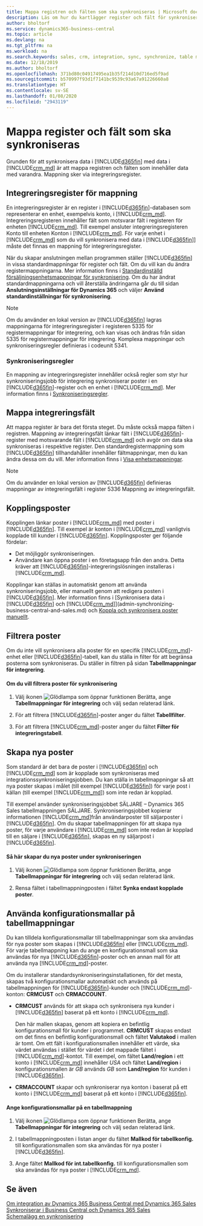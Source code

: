 ```yaml
---
title: Mappa registren och fälten som ska synkroniseras | Microsoft docs
description: Läs om hur du kartlägger register och fält för synkronisering av data mellan Business Central och Dynamics 365 Sales.
author: bholtorf
ms.service: dynamics365-business-central
ms.topic: article
ms.devlang: na
ms.tgt_pltfrm: na
ms.workload: na
ms.search.keywords: sales, crm, integration, sync, synchronize, table mapping
ms.date: 12/18/2019
ms.author: bholtorf
ms.openlocfilehash: 371bd80c04917495ea1b35f214d10d716ed5f9ad
ms.sourcegitcommit: b570997f93d1f7141bc9539c93a67a91226660a8
ms.translationtype: HT
ms.contentlocale: sv-SE
ms.lasthandoff: 01/08/2020
ms.locfileid: "2943119"
---
```

# <a name="mapping-the-tables-and-fields-to-synchronize"></a>Mappa register och fält som ska synkroniseras
Grunden för att synkronisera data i [!INCLUDE[d365fin](includes/d365fin_md.md)] med data i [!INCLUDE[crm_md](includes/crm_md.md)] är att mappa registren och fälten som innehåller data med varandra. Mappning sker via integreringsregister. 

## <a name="mapping-integration-tables"></a>Integreringsregister för mappning
En integreringsregister är en register i [!INCLUDE[d365fin](includes/d365fin_md.md)]-databasen som representerar en enhet, exempelvis konto, i [!INCLUDE[crm_md](includes/crm_md.md)]. Integreringsregisteren innehåller fält som motsvarar fält i registeren för enheten [!INCLUDE[crm_md](includes/crm_md.md)]. Till exempel ansluter integreringsregisteren Konto till enheten Konton i [!INCLUDE[crm_md](includes/crm_md.md)]. För varje enhet i [!INCLUDE[crm_md](includes/crm_md.md)] som du vill synkronisera med data i [!INCLUDE[d365fin](includes/d365fin_md.md)]] måste det finnas en mappning för integreringsregister.

När du skapar anslutningen mellan programmen ställer [!INCLUDE[d365fin](includes/d365fin_md.md)] in vissa standardmappningar för register och fält. Om du vill kan du ändra registermappningarna. Mer information finns i [Standardinställd försäljningsenhetsmappningar för synkronisering](admin-synchronizing-business-central-and-sales.md#standard-sales-entity-mapping-for-synchronization). Om du har ändrat standardmappningarna och vill återställa ändringarna går du till sidan **Anslutningsinställningar för Dynamics 365** och väljer **Använd standardinställningar för synkronisering**.

> [!Note]
> Om du använder en lokal version av [!INCLUDE[d365fin](includes/d365fin_md.md)] lagras mappningarna för integreringsregister i registeren 5335 för registermappningar för integrering, och kan visas och ändras från sidan 5335 för registermappningar för integrering. Komplexa mappningar och synkroniseringsregler definieras i codeunit 5341. 

### <a name="synchronization-rules"></a>Synkroniseringsregler
En mappning av integreringsregister innehåller också regler som styr hur synkroniseringsjobb för integrering synkroniserar poster i en [!INCLUDE[d365fin](includes/d365fin_md.md)]-register och en enhet i [!INCLUDE[crm_md](includes/crm_md.md)]. Mer information finns i [Synkroniseringsregler](admin-synchronizing-business-central-and-sales.md#synchronization-rules). 

## <a name="mapping-integration-fields"></a>Mappa integreringsfält
Att mappa register är bara det första steget. Du måste också mappa fälten i registren. Mappning av integreringsfält länkar fält i [!INCLUDE[d365fin](includes/d365fin_md.md)]-register med motsvarande fält i [!INCLUDE[crm_md](includes/crm_md.md)] och avgör om data ska synkroniseras i respektive register. Den standardregistermappning som [!INCLUDE[d365fin](includes/d365fin_md.md)] tillhandahåller innehåller fältmappningar, men du kan ändra dessa om du vill. Mer information finns i [Visa enhetsmappningar](admin-synchronizing-business-central-and-sales.md#tip-for-admins-viewing-entity-mappings).

> [!Note]
> Om du använder en lokal version av [!INCLUDE[d365fin](includes/d365fin_md.md)] definieras mappningar av integreringsfält i register 5336 Mappning av integreringsfält.

## <a name="coupling-records"></a>Kopplingsposter
Kopplingen länkar poster i [!INCLUDE[crm_md](includes/crm_md.md)] med poster i [!INCLUDE[d365fin](includes/d365fin_md.md)]. Till exempel är konton i [!INCLUDE[crm_md](includes/crm_md.md)] vanligtvis kopplade till kunder i [!INCLUDE[d365fin](includes/d365fin_md.md)]. Kopplingsposter ger följande fördelar:

* Det möjliggör synkroniseringen.
* Användare kan öppna poster i en företagsapp från den andra. Detta kräver att [!INCLUDE[d365fin](includes/d365fin_md.md)]-integreringslösningen installeras i [!INCLUDE[crm_md](includes/crm_md.md)].

Kopplingar kan ställas in automatiskt genom att använda synkroniseringsjobb, eller manuellt genom att redigera posten i [!INCLUDE[d365fin](includes/d365fin_md.md)]. Mer information finns i [Synkronisera data i [!INCLUDE[d365fin](includes/d365fin_md.md)] och [!INCLUDE[crm_md](includes/crm_md.md)]](admin-synchronizing-business-central-and-sales.md) och [Koppla och synkronisera poster manuellt](admin-manual-synchronization-of-table-mappings.md#synchronize-individual-table-mappings).

## <a name="filtering-records"></a>Filtrera poster  
Om du inte vill synkronisera alla poster för en specifik [!INCLUDE[crm_md](includes/crm_md.md)]-enhet eller [!INCLUDE[d365fin](includes/d365fin_md.md)]-tabell, kan du ställa in filter för att begränsa posterna som synkroniseras. Du ställer in filtren på sidan **Tabellmappningar för integrering**.  

#### <a name="to-filter-records-for-synchronization"></a>Om du vill filtrera poster för synkronisering  
1. Välj ikonen ![Glödlampa som öppnar funktionen Berätta](media/ui-search/search_small.png "Berätta vad du vill göra"), ange **Tabellmappningar för integrering** och välj sedan relaterad länk.

2.  För att filtrera [!INCLUDE[d365fin](includes/d365fin_md.md)]-poster anger du fältet **Tabellfilter**.  

3.  För att filtrera [!INCLUDE[crm_md](includes/crm_md.md)]-poster anger du fältet **Filter för integreringstabell**.  

## <a name="creating-new-records"></a>Skapa nya poster  
 Som standard är det bara de poster i [!INCLUDE[d365fin](includes/d365fin_md.md)] och [!INCLUDE[crm_md](includes/crm_md.md)] som är kopplade som synkroniseras med integrationssynkroniseringsjobben. Du kan ställa in tabellmappningar så att nya poster skapas i målet (till exempel [!INCLUDE[d365fin](includes/d365fin_md.md)]) för varje post i källan (till exempel [!INCLUDE[crm_md](includes/crm_md.md)]) som inte redan är kopplad.  

 Till exempel använder synkroniseringsjobbet SÄLJARE – Dynamics 365 Sales tabellmappningen SÄLJARE. Synkroniseringsjobbet kopierar informationen [!INCLUDE[crm_md](includes/crm_md.md)]från användarposter till säljarposter i [!INCLUDE[d365fin](includes/d365fin_md.md)]. Om du skapar tabellmappningen för att skapa nya poster, för varje användare i [!INCLUDE[crm_md](includes/crm_md.md)] som inte redan är kopplad till en säljare i [!INCLUDE[d365fin](includes/d365fin_md.md)], skapas en ny säljarpost i [!INCLUDE[d365fin](includes/d365fin_md.md)].  

#### <a name="to-create-new-records-during-synchronization"></a>Så här skapar du nya poster under synkroniseringen  
1. Välj ikonen ![Glödlampa som öppnar funktionen Berätta](media/ui-search/search_small.png "Berätta vad du vill göra"), ange **Tabellmappningar för integrering** och välj sedan relaterad länk.

2.  Rensa fältet i tabellmappningposten i fältet **Synka endast kopplade poster**.  

## <a name="using-configuration-templates-on-table-mappings"></a>Använda konfigurationsmallar på tabellmappningar
Du kan tilldela konfigurationsmallar till tabellmappningar som ska användas för nya poster som skapas i [!INCLUDE[d365fin](includes/d365fin_md.md)] eller [!INCLUDE[crm_md](includes/crm_md.md)]. För varje tabellmappning kan du ange en konfigurationsmall som ska användas för nya [!INCLUDE[d365fin](includes/d365fin_md.md)]-poster och en annan mall för att använda nya [!INCLUDE[crm_md](includes/crm_md.md)]-poster.  

Om du installerar standardsynkroniseringsinstallationen, för det mesta, skapas två konfigurationsmallar automatiskt och används på tabellmappningen för [!INCLUDE[d365fin](includes/d365fin_md.md)]-kunder och [!INCLUDE[crm_md](includes/crm_md.md)]-konton: **CRMCUST** och **CRMACCOUNT**.  

-   **CRMCUST** används för att skapa och synkronisera nya kunder i [!INCLUDE[d365fin](includes/d365fin_md.md)] baserat på ett konto i [!INCLUDE[crm_md](includes/crm_md.md)].  

     Den här mallen skapas, genom att kopiera en befintlig konfigurationsmall för kunder i programmet. **CRMCUST** skapas endast om det finns en befintlig konfigurationsmall och fältet **Valutakod** i mallen är tomt. Om ett fält i konfigurationsmallen innehåller ett värde, ska värdet användas i stället för värdet i det mappade fältet i [!INCLUDE[crm_md](includes/crm_md.md)]-kontot. Till exempel, om fältet **Land/region** i ett konto i [!INCLUDE[crm_md](includes/crm_md.md)] innehåller *USA* och fältet **Land/region** i konfigurationsmallen är *GB* används *GB* som **Land/region** för kunden i [!INCLUDE[d365fin](includes/d365fin_md.md)].  

-   **CRMACCOUNT** skapar och synkroniserar nya konton i baserat på ett konto i [!INCLUDE[crm_md](includes/crm_md.md)] baserat på ett konto i [!INCLUDE[d365fin](includes/d365fin_md.md)].  

#### <a name="to-specify-configuration-templates-on-a-table-mapping"></a>Ange konfigurationsmallar på en tabellmappning  
1. Välj ikonen ![Glödlampa som öppnar funktionen Berätta](media/ui-search/search_small.png "Berätta vad du vill göra"), ange **Tabellmappningar för integrering** och välj sedan relaterad länk.

2.  I tabellmappningposten i listan anger du fältet **Mallkod för tabellkonfig.** till konfigurationsmallen som ska användas för nya poster i [!INCLUDE[d365fin](includes/d365fin_md.md)].  

3.  Ange fältet **Mallkod för int.tabellkonfig.** till konfigurationsmallen som ska användas för nya poster i [!INCLUDE[crm_md](includes/crm_md.md)].

## <a name="see-also"></a>Se även  
[Om integration av Dynamics 365 Business Central med Dynamics 365 Sales](admin-prepare-dynamics-365-for-sales-for-integration.md )   
[Synkroniserar i Business Central och Dynamics 365 Sales](admin-synchronizing-business-central-and-sales.md)   
[Schemalägg en synkronisering](admin-scheduled-synchronization-using-the-synchronization-job-queue-entries.md)  
